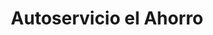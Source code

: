 ---
title: "Autoservicio el Ahorro"
url: /castilla-la-nueva/autoservicio-el-ahorro/
shop: Supermarkt
---